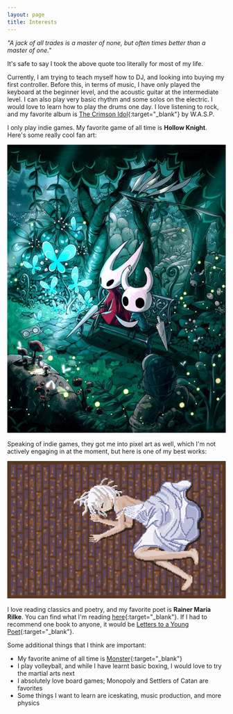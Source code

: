 ```yaml
---
layout: page
title: Interests
---
```


*"A jack of all trades is a master of none, but often times better than a master of one."*

It's safe to say I took the above quote too literally for most of my life.

Currently, I am trying to teach myself how to DJ, and looking into buying my first controller. Before this, in terms of music, I have only played the keyboard at the beginner level, and the acoustic guitar at the intermediate level. I can also play very basic rhythm and some solos on the electric. I would love to learn how to play the drums one day. I love listening to rock, and my favorite album is [The Crimson Idol](https://www.youtube.com/watch?v=XVSqRZt7d6w&list=OLAK5uy_kw1tII8NLAAxQMHC3cl8OTvjZpJzzMFPk&index=2){:target="_blank"} by W.A.S.P.

I only play indie games. My favorite game of all time is **Hollow Knight**. Here's some really cool fan art:

![HK](/assets/hk.jpg)

Speaking of indie games, they got me into pixel art as well, which I'm not actively engaging in at the moment, but here is one of my best works:

![pixel](/assets/pixel.png)

I love reading classics and poetry, and my favorite poet is **Rainer Maria Rilke**. You can find what I'm reading [here](https://www.goodreads.com/user/show/120717191-bismah){:target="_blank"}. If I had to recommend one book to anyone, it would be [Letters to a Young Poet](https://www.goodreads.com/book/show/46199.Letters_to_a_Young_Poet){:target="_blank"}.

Some additional things that I think are important:
- My favorite anime of all time is [Monster](https://myanimelist.net/anime/19/Monster){:target="_blank"}
- I play volleyball, and while I have learnt basic boxing, I would love to try the martial arts next
- I absolutely love board games; Monopoly and Settlers of Catan are favorites
- Some things I want to learn are iceskating, music production, and more physics
